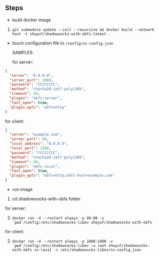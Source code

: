 ## Steps

- build docker image

1. `git submodule update --init --recursive && docker build --network host -t shoyuf/shadowsocks-with-obfs:latest .`

- touch configuration file to `/config/ss-config.json`

  SAMPLES:

  for server:
```JSON
{
  "server": "0.0.0.0",
  "server_port": 1080,
  "password": "CCCCCCCC",
  "method": "chacha20-ietf-poly1305",
  "timeout": 60,
  "plugin": "obfs-server",
  "fast_open": true,
  "plugin_opts": "obfs=http"
}
```

  for client:
```JSON
{
  "server": "example.com",
  "server_port": 80,
  "local_address": "0.0.0.0",
  "local_port": 1080,
  "password": "CCCCCCCC",
  "method": "chacha20-ietf-poly1305",
  "timeout": 60,
  "plugin": "obfs-local",
  "fast_open": true,
  "plugin_opts": "obfs=http;obfs-host=example.com"
}
```

- run image

1. cd shadowsocks-with-obfs folder

for server:

2. ``docker run -d --restart always -p 80:80 -v `pwd`/config:/etc/shadowsocks-libev shoyuf/shadowsocks-with-obfs``

for client:

2. ``docker run -d --restart always -p 1080:1080 -v `pwd`/config:/etc/shadowsocks-libev -u root shoyuf/shadowsocks-with-obfs ss-local -c /etc/shadowsocks-libev/ss-config.json``